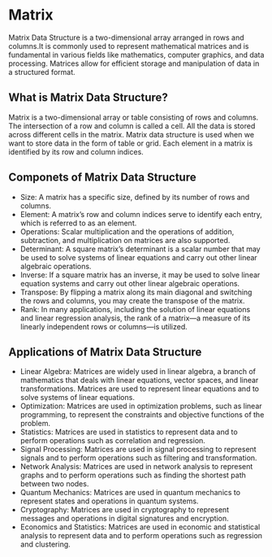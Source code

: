 # Matrix

Matrix Data Structure is a two-dimensional array arranged in rows and columns.It is commonly used to represent mathematical matrices and is fundamental in various fields like mathematics, computer graphics, and data processing. Matrices allow for efficient storage and manipulation of data in a structured format.

## What is Matrix Data Structure?

Matrix is a two-dimensional array or table consisting of rows and columns. The intersection of a row and column is called a cell. All the data is stored across different cells in the matrix. Matrix data structure is used when we want to store data in the form of table or grid. Each element in a matrix is identified by its row and column indices.

## Componets of Matrix Data Structure

- Size: A matrix has a specific size, defined by its number of rows and columns.
- Element: A matrix’s row and column indices serve to identify each entry, which is referred to as an element.
- Operations: Scalar multiplication and the operations of addition, subtraction, and multiplication on matrices are also supported.
- Determinant: A square matrix’s determinant is a scalar number that may be used to solve systems of linear equations and carry out other linear algebraic operations.
- Inverse: If a square matrix has an inverse, it may be used to solve linear equation systems and carry out other linear algebraic operations.
- Transpose: By flipping a matrix along its main diagonal and switching the rows and columns, you may create the transpose of the matrix.
- Rank: In many applications, including the solution of linear equations and linear regression analysis, the rank of a matrix—a measure of its linearly independent rows or columns—is utilized.

## Applications of Matrix Data Structure

- Linear Algebra: Matrices are widely used in linear algebra, a branch of mathematics that deals with linear equations, vector spaces, and linear transformations. Matrices are used to represent linear equations and to solve systems of linear equations.
- Optimization: Matrices are used in optimization problems, such as linear programming, to represent the constraints and objective functions of the problem.
- Statistics: Matrices are used in statistics to represent data and to perform operations such as correlation and regression.
- Signal Processing: Matrices are used in signal processing to represent signals and to perform operations such as filtering and transformation.
- Network Analysis: Matrices are used in network analysis to represent graphs and to perform operations such as finding the shortest path between two nodes.
- Quantum Mechanics: Matrices are used in quantum mechanics to represent states and operations in quantum systems.
- Cryptography: Matrices are used in cryptography to represent messages and operations in digital signatures and encryption.
- Economics and Statistics: Matrices are used in economic and statistical analysis to represent data and to perform operations such as regression and clustering.
